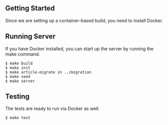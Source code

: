 ## Getting Started
Since we are setting up a container-based build, you need to install Docker.

## Running Server
If you have Docker installed, you can start up the server by running the make command.

```
$ make build
$ make init
$ make article-migrate in ../migration
$ make seed
$ make server
```

## Testing
The tests are ready to run via Docker as well.

```
$ make test
```

